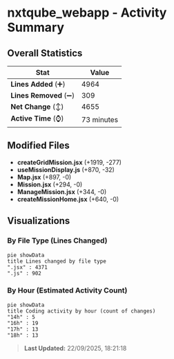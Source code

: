 # nxtqube_webapp - Activity Summary 

## Overall Statistics

| Stat                   | Value                                                             |
| ---------------------- | ----------------------------------------------------------------- |
| **Lines Added** (➕)   | 4964                                          |
| **Lines Removed** (➖) | 309                                        |
| **Net Change** (↕)    | 4655                |
| **Active Time** (⌚)   | 73 minutes |


## Modified Files
- **createGridMission.jsx** (+1919, -277)
- **useMissionDisplay.js** (+870, -32)
- **Map.jsx** (+897, -0)
- **Mission.jsx** (+294, -0)
- **ManageMission.jsx** (+344, -0)
- **createMissionHome.jsx** (+640, -0)

## Visualizations

### By File Type (Lines Changed)

```mermaid
pie showData
title Lines changed by file type
".jsx" : 4371
".js" : 902
```

### By Hour (Estimated Activity Count)

```mermaid
pie showData
title Coding activity by hour (count of changes)
"14h" : 5
"16h" : 19
"17h" : 13
"18h" : 13
```


> **Last Updated:** 22/09/2025, 18:21:18